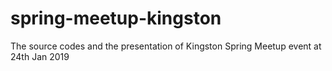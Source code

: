 # spring-meetup-kingston
The source codes and the presentation of Kingston Spring Meetup event at 24th Jan 2019
